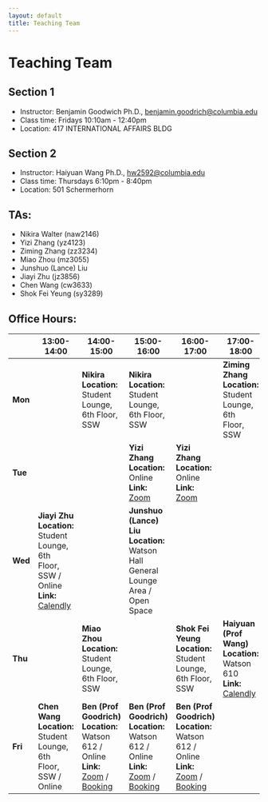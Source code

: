 ```yaml
---
layout: default
title: Teaching Team
---
```


# **Teaching Team**

## **Section 1**
* Instructor: Benjamin Goodwich Ph.D., benjamin.goodrich@columbia.edu  
* Class time: Fridays 10:10am - 12:40pm  
* Location: 417 INTERNATIONAL AFFAIRS BLDG

## **Section 2**
* Instructor: Haiyuan Wang Ph.D., hw2592@columbia.edu  
* Class time: Thursdays 6:10pm - 8:40pm  
* Location: 501 Schermerhorn

## **TAs:** 
* Nikira Walter (naw2146)
* Yizi Zhang (yz4123)
* Ziming Zhang (zz3234)
* Miao Zhou (mz3055)
* Junshuo (Lance) Liu
* Jiayi Zhu (jz3856)
* Chen Wang (cw3633)
* Shok Fei Yeung (sy3289)

## **Office Hours:**

| | 13:00-14:00 | 14:00-15:00 | 15:00-16:00 | 16:00-17:00 | 17:00-18:00 |
|---|---|---|---|---|---|
| **Mon** | | **Nikira**<br>**Location:** Student Lounge, 6th Floor, SSW | **Nikira**<br>**Location:** Student Lounge, 6th Floor, SSW | | **Ziming Zhang**<br>**Location:** Student Lounge, 6th Floor, SSW |
| **Tue** | | | **Yizi Zhang**<br>**Location:** Online<br>**Link:** [Zoom](https://us06web.zoom.us/j/5378171089?pwd=30gGgVPYJ4VTq6CzNTjUlyZFb9gSCu.1) | **Yizi Zhang**<br>**Location:** Online<br>**Link:** [Zoom](https://us06web.zoom.us/j/5378171089?pwd=30gGgVPYJ4VTq6CzNTjUlyZFb9gSCu.1) | |
| **Wed** | **Jiayi Zhu**<br>**Location:** Student Lounge, 6th Floor, SSW / Online<br>**Link:** [Calendly](https://calendly.com/jz3856-columbia/30min) | | **Junshuo (Lance) Liu**<br>**Location:** Watson Hall General Lounge Area / Open Space | | |
| **Thu** | | **Miao Zhou**<br>**Location:** Student Lounge, 6th Floor, SSW | | **Shok Fei Yeung**<br>**Location:** Student Lounge, 6th Floor, SSW | **Haiyuan (Prof Wang)**<br>**Location:** Watson 610<br>**Link:** [Calendly](https://calendly.com/hw2592-columbia/one-one-one-10-minute-meeting) |
| **Fri** | **Chen Wang**<br>**Location:** Student Lounge, 6th Floor, SSW / Online | **Ben (Prof Goodrich)**<br>**Location:** Watson 612 / Online<br>**Link:** [Zoom](https://us06web.zoom.us/j/5378171089?pwd=30gGgVPYJ4VTq6CzNTjUlyZFb9gSCu.1) / [Booking](https://calendar.app.google/8DTmEBK4SpWv7ceq6) | **Ben (Prof Goodrich)**<br>**Location:** Watson 612 / Online<br>**Link:** [Zoom](https://us06web.zoom.us/j/5378171089?pwd=30gGgVPYJ4VTq6CzNTjUlyZFb9gSCu.1) / [Booking](https://calendar.app.google/8DTmEBK4SpWv7ceq6) | **Ben (Prof Goodrich)**<br>**Location:** Watson 612 / Online<br>**Link:** [Zoom](https://us06web.zoom.us/j/5378171089?pwd=30gGgVPYJ4VTq6CzNTjUlyZFb9gSCu.1) / [Booking](https://calendar.app.google/8DTmEBK4SpWv7ceq6) | |
